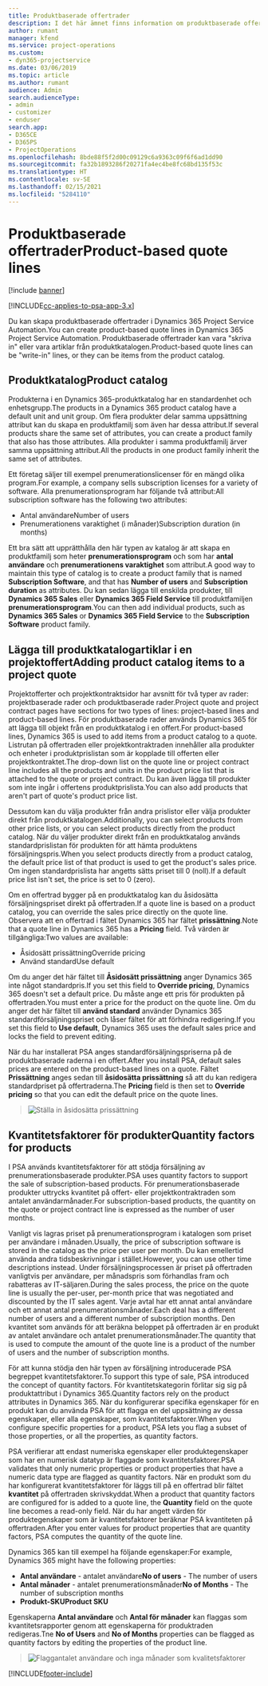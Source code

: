 ```yaml
---
title: Produktbaserade offertrader
description: I det här ämnet finns information om produktbaserade offertrader.
author: rumant
manager: kfend
ms.service: project-operations
ms.custom:
- dyn365-projectservice
ms.date: 03/06/2019
ms.topic: article
ms.author: rumant
audience: Admin
search.audienceType:
- admin
- customizer
- enduser
search.app:
- D365CE
- D365PS
- ProjectOperations
ms.openlocfilehash: 8bde88f5f2d00c09129c6a9363c09f6f6ad1dd90
ms.sourcegitcommit: fa32b1893286f20271fa4ec4be8fc68bd135f53c
ms.translationtype: HT
ms.contentlocale: sv-SE
ms.lasthandoff: 02/15/2021
ms.locfileid: "5284110"
---
```

# <a name="product-based-quote-lines"></a><span data-ttu-id="736e9-103">Produktbaserade offertrader</span><span class="sxs-lookup"><span data-stu-id="736e9-103">Product-based quote lines</span></span>

[!include [banner](../includes/psa-now-project-operations.md)]

[!INCLUDE[cc-applies-to-psa-app-3.x](../includes/cc-applies-to-psa-app-3x.md)]


<span data-ttu-id="736e9-104">Du kan skapa produktbaserade offertrader i Dynamics 365 Project Service Automation.</span><span class="sxs-lookup"><span data-stu-id="736e9-104">You can create product-based quote lines in Dynamics 365 Project Service Automation.</span></span> <span data-ttu-id="736e9-105">Produktbaserade offertrader kan vara "skriva in" eller vara artiklar från produktkatalogen.</span><span class="sxs-lookup"><span data-stu-id="736e9-105">Product-based quote lines can be "write-in" lines, or they can be items from the product catalog.</span></span>

## <a name="product-catalog"></a><span data-ttu-id="736e9-106">Produktkatalog</span><span class="sxs-lookup"><span data-stu-id="736e9-106">Product catalog</span></span>

<span data-ttu-id="736e9-107">Produkterna i en Dynamics 365-produktkatalog har en standardenhet och enhetsgrupp.</span><span class="sxs-lookup"><span data-stu-id="736e9-107">The products in a Dynamics 365 product catalog have a default unit and unit group.</span></span> <span data-ttu-id="736e9-108">Om flera produkter delar samma uppsättning attribut kan du skapa en produktfamilj som även har dessa attribut.</span><span class="sxs-lookup"><span data-stu-id="736e9-108">If several products share the same set of attributes, you can create a product family that also has those attributes.</span></span> <span data-ttu-id="736e9-109">Alla produkter i samma produktfamilj ärver samma uppsättning attribut.</span><span class="sxs-lookup"><span data-stu-id="736e9-109">All the products in one product family inherit the same set of attributes.</span></span>

<span data-ttu-id="736e9-110">Ett företag säljer till exempel prenumerationslicenser för en mängd olika program.</span><span class="sxs-lookup"><span data-stu-id="736e9-110">For example, a company sells subscription licenses for a variety of software.</span></span> <span data-ttu-id="736e9-111">Alla prenumerationsprogram har följande två attribut:</span><span class="sxs-lookup"><span data-stu-id="736e9-111">All subscription software has the following two attributes:</span></span>

- <span data-ttu-id="736e9-112">Antal användare</span><span class="sxs-lookup"><span data-stu-id="736e9-112">Number of users</span></span> 
- <span data-ttu-id="736e9-113">Prenumerationens varaktighet (i månader)</span><span class="sxs-lookup"><span data-stu-id="736e9-113">Subscription duration (in months)</span></span>

<span data-ttu-id="736e9-114">Ett bra sätt att upprätthålla den här typen av katalog är att skapa en produktfamilj som heter **prenumerationsprogram** och som har **antal användare** och **prenumerationens varaktighet** som attribut.</span><span class="sxs-lookup"><span data-stu-id="736e9-114">A good way to maintain this type of catalog is to create a product family that is named **Subscription Software**, and that has **Number of users** and **Subscription duration** as attributes.</span></span> <span data-ttu-id="736e9-115">Du kan sedan lägga till enskilda produkter, till **Dynamics 365 Sales** eller **Dynamics 365 Field Service** till produktfamiljen **prenumerationsprogram**.</span><span class="sxs-lookup"><span data-stu-id="736e9-115">You can then add individual products, such as **Dynamics 365 Sales** or **Dynamics 365 Field Service** to the **Subscription Software** product family.</span></span>

## <a name="adding-product-catalog-items-to-a-project-quote"></a><span data-ttu-id="736e9-116">Lägga till produktkatalogartiklar i en projektoffert</span><span class="sxs-lookup"><span data-stu-id="736e9-116">Adding product catalog items to a project quote</span></span>

<span data-ttu-id="736e9-117">Projektofferter och projektkontraktsidor har avsnitt för två typer av rader: projektbaserade rader och produktbaserade rader.</span><span class="sxs-lookup"><span data-stu-id="736e9-117">Project quote and project contract pages have sections for two types of lines: project-based lines and product-based lines.</span></span> <span data-ttu-id="736e9-118">För produktbaserade rader används Dynamics 365 för att lägga till objekt från en produktkatalog i en offert.</span><span class="sxs-lookup"><span data-stu-id="736e9-118">For product-based lines, Dynamics 365 is used to add items from a product catalog to a quote.</span></span> <span data-ttu-id="736e9-119">Listrutan på offertraden eller projektkontraktraden innehåller alla produkter och enheter i produktprislistan som är kopplade till offerten eller projektkontraktet.</span><span class="sxs-lookup"><span data-stu-id="736e9-119">The drop-down list on the quote line or project contract line includes all the products and units in the product price list that is attached to the quote or project contract.</span></span> <span data-ttu-id="736e9-120">Du kan även lägga till produkter som inte ingår i offertens produktprislista.</span><span class="sxs-lookup"><span data-stu-id="736e9-120">You can also add products that aren't part of quote's product price list.</span></span>

<span data-ttu-id="736e9-121">Dessutom kan du välja produkter från andra prislistor eller välja produkter direkt från produktkatalogen.</span><span class="sxs-lookup"><span data-stu-id="736e9-121">Additionally, you can select products from other price lists, or you can select products directly from the product catalog.</span></span> <span data-ttu-id="736e9-122">När du väljer produkter direkt från en produktkatalog används standardprislistan för produkten för att hämta produktens försäljningspris.</span><span class="sxs-lookup"><span data-stu-id="736e9-122">When you select products directly from a product catalog, the default price list of that product is used to get the product's sales price.</span></span> <span data-ttu-id="736e9-123">Om ingen standardprislista har angetts sätts priset till 0 (noll).</span><span class="sxs-lookup"><span data-stu-id="736e9-123">If a default price list isn't set, the price is set to 0 (zero).</span></span>

<span data-ttu-id="736e9-124">Om en offertrad bygger på en produktkatalog kan du åsidosätta försäljningspriset direkt på offertraden.</span><span class="sxs-lookup"><span data-stu-id="736e9-124">If a quote line is based on a product catalog, you can override the sales price directly on the quote line.</span></span> <span data-ttu-id="736e9-125">Observera att en offertrad i fältet Dynamics 365 har fältet **prissättning**.</span><span class="sxs-lookup"><span data-stu-id="736e9-125">Note that a quote line in Dynamics 365 has a **Pricing** field.</span></span> <span data-ttu-id="736e9-126">Två värden är tillgängliga:</span><span class="sxs-lookup"><span data-stu-id="736e9-126">Two values are available:</span></span>

- <span data-ttu-id="736e9-127">Åsidosätt prissättning</span><span class="sxs-lookup"><span data-stu-id="736e9-127">Override pricing</span></span>  
- <span data-ttu-id="736e9-128">Använd standard</span><span class="sxs-lookup"><span data-stu-id="736e9-128">Use default</span></span>

<span data-ttu-id="736e9-129">Om du anger det här fältet till **Åsidosätt prissättning** anger Dynamics 365 inte något standardpris.</span><span class="sxs-lookup"><span data-stu-id="736e9-129">If you set this field to **Override pricing**, Dynamics 365 doesn't set a default price.</span></span> <span data-ttu-id="736e9-130">Du måste ange ett pris för produkten på offertraden.</span><span class="sxs-lookup"><span data-stu-id="736e9-130">You must enter a price for the product on the quote line.</span></span> <span data-ttu-id="736e9-131">Om du anger det här fältet till **använd standard** använder Dynamics 365 standardförsäljningspriset och låser fältet för att förhindra redigering.</span><span class="sxs-lookup"><span data-stu-id="736e9-131">If you set this field to **Use default**, Dynamics 365 uses the default sales price and locks the field to prevent editing.</span></span>

<span data-ttu-id="736e9-132">När du har installerat PSA anges standardförsäljningspriserna på de produktbaserade raderna i en offert.</span><span class="sxs-lookup"><span data-stu-id="736e9-132">After you install PSA, default sales prices are entered on the product-based lines on a quote.</span></span> <span data-ttu-id="736e9-133">Fältet **Prissättning** anges sedan till **åsidosätta prissättning** så att du kan redigera standardpriset på offertraderna.</span><span class="sxs-lookup"><span data-stu-id="736e9-133">The **Pricing** field is then set to **Override pricing** so that you can edit the default price on the quote lines.</span></span>

> ![Ställa in åsidosätta prissättning](media/basic-guide-10.png)
 
## <a name="quantity-factors-for-products"></a><span data-ttu-id="736e9-135">Kvantitetsfaktorer för produkter</span><span class="sxs-lookup"><span data-stu-id="736e9-135">Quantity factors for products</span></span>

<span data-ttu-id="736e9-136">I PSA används kvantitetsfaktorer för att stödja försäljning av prenumerationsbaserade produkter.</span><span class="sxs-lookup"><span data-stu-id="736e9-136">PSA uses quantity factors to support the sale of subscription-based products.</span></span> <span data-ttu-id="736e9-137">För prenumerationsbaserade produkter uttrycks kvantitet på offert- eller projektkontraktraden som antalet användarmånader.</span><span class="sxs-lookup"><span data-stu-id="736e9-137">For subscription-based products, the quantity on the quote or project contract line is expressed as the number of user months.</span></span>

<span data-ttu-id="736e9-138">Vanligt vis lagras priset på prenumerationsprogram i katalogen som priset per användare i månaden.</span><span class="sxs-lookup"><span data-stu-id="736e9-138">Usually, the price of subscription software is stored in the catalog as the price per user per month.</span></span> <span data-ttu-id="736e9-139">Du kan emellertid använda andra tidsbeskrivningar i stället.</span><span class="sxs-lookup"><span data-stu-id="736e9-139">However, you can use other time descriptions instead.</span></span> <span data-ttu-id="736e9-140">Under försäljningsprocessen är priset på offertraden vanligtvis per användare, per månadspris som förhandlas fram och rabatteras av IT-säljaren.</span><span class="sxs-lookup"><span data-stu-id="736e9-140">During the sales process, the price on the quote line is usually the per-user, per-month price that was negotiated and discounted by the IT sales agent.</span></span> <span data-ttu-id="736e9-141">Varje avtal har ett annat antal användare och ett annat antal prenumerationsmånader.</span><span class="sxs-lookup"><span data-stu-id="736e9-141">Each deal has a different number of users and a different number of subscription months.</span></span> <span data-ttu-id="736e9-142">Den kvantitet som används för att beräkna beloppet på offertraden är en produkt av antalet användare och antalet prenumerationsmånader.</span><span class="sxs-lookup"><span data-stu-id="736e9-142">The quantity that is used to compute the amount of the quote line is a product of the number of users and the number of subscription months.</span></span>

<span data-ttu-id="736e9-143">För att kunna stödja den här typen av försäljning introducerade PSA begreppet kvantitetsfaktorer.</span><span class="sxs-lookup"><span data-stu-id="736e9-143">To support this type of sale, PSA introduced the concept of quantity factors.</span></span> <span data-ttu-id="736e9-144">För kvantitetskategorin förlitar sig sig på produktattribut i Dynamics 365.</span><span class="sxs-lookup"><span data-stu-id="736e9-144">Quantity factors rely on the product attributes in Dynamics 365.</span></span> <span data-ttu-id="736e9-145">När du konfigurerar specifika egenskaper för en produkt kan du använda PSA för att flagga en del uppsättning av dessa egenskaper, eller alla egenskaper, som kvantitetsfaktorer.</span><span class="sxs-lookup"><span data-stu-id="736e9-145">When you configure specific properties for a product, PSA lets you flag a subset of those properties, or all the properties, as quantity factors.</span></span>

<span data-ttu-id="736e9-146">PSA verifierar att endast numeriska egenskaper eller produktegenskaper som har en numerisk datatyp är flaggade som kvantitetsfaktorer.</span><span class="sxs-lookup"><span data-stu-id="736e9-146">PSA validates that only numeric properties or product properties that have a numeric data type are flagged as quantity factors.</span></span> <span data-ttu-id="736e9-147">När en produkt som du har konfigurerat kvantitetsfaktorer för läggs till på en offertrad blir fältet **kvantitet** på offertraden skrivskyddat.</span><span class="sxs-lookup"><span data-stu-id="736e9-147">When a product that quantity factors are configured for is added to a quote line, the **Quantity** field on the quote line becomes a read-only field.</span></span> <span data-ttu-id="736e9-148">När du har angett värden för produktegenskaper som är kvantitetsfaktorer beräknar PSA kvantiteten på offertraden.</span><span class="sxs-lookup"><span data-stu-id="736e9-148">After you enter values for product properties that are quantity factors, PSA computes the quantity of the quote line.</span></span>

<span data-ttu-id="736e9-149">Dynamics 365 kan till exempel ha följande egenskaper:</span><span class="sxs-lookup"><span data-stu-id="736e9-149">For example, Dynamics 365 might have the following properties:</span></span> 

- <span data-ttu-id="736e9-150">**Antal användare** - antalet användare</span><span class="sxs-lookup"><span data-stu-id="736e9-150">**No of users** - The number of users</span></span> 
- <span data-ttu-id="736e9-151">**Antal månader** - antalet prenumerationsmånader</span><span class="sxs-lookup"><span data-stu-id="736e9-151">**No of Months** - The number of subscription months</span></span>
- <span data-ttu-id="736e9-152">**Produkt-SKU**</span><span class="sxs-lookup"><span data-stu-id="736e9-152">**Product SKU**</span></span> 

<span data-ttu-id="736e9-153">Egenskaperna **Antal användare** och **Antal för månader** kan flaggas som kvantitetsrapporter genom att egenskaperna för produktraden redigeras.</span><span class="sxs-lookup"><span data-stu-id="736e9-153">Tne **No of Users** and **No of Months** properties can be flagged as quantity factors by editing the properties of the product line.</span></span> 

> ![Flaggantalet användare och inga månader som kvalitetsfaktorer](media/basic-guide-11.png)
 


[!INCLUDE[footer-include](../includes/footer-banner.md)]